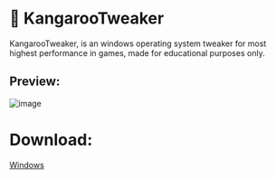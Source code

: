 # 🦘 KangarooTweaker
KangarooTweaker, is an windows operating system tweaker for most highest performance in games, made for educational purposes only.  

## Preview:
![image](https://github.com/user-attachments/assets/1cf5c8cf-087a-45b2-9156-5cb5076b20f1)

# Download:
[Windows](<https://github.com/Alangopro/KangarooTweaker/releases/latest>)
